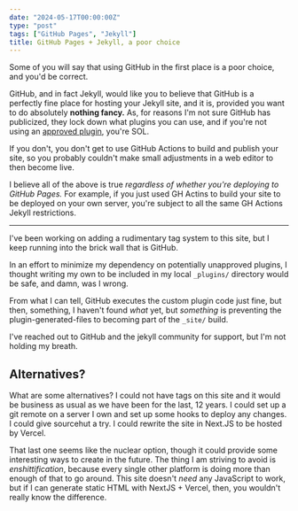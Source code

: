 ```yaml
---
date: "2024-05-17T00:00:00Z"
type: "post"
tags: ["GitHub Pages", "Jekyll"]
title: GitHub Pages + Jekyll, a poor choice
---
```


Some of you will say that using GitHub in the first place is a poor choice, and
you'd be correct.

GitHub, and in fact Jekyll, would like you to believe that GitHub is a perfectly
fine place for hosting your Jekyll site, and it is, provided you want to do
absolutely **nothing fancy.** As, for reasons I'm not sure GitHub has
publicized, they lock down what plugins you can use, and if you're not using an
[approved plugin][gh-pages-plugins], you're SOL.

[gh-pages-plugins]:https://pages.github.com/versions/

If you don't, you don't get to use GitHub Actions to build and publish your
site, so you probably couldn't make small adjustments in a web editor to then
become live.

I believe all of the above is true *regardless of whether you're deploying to
GitHub Pages.* For example, if you just used GH Actins to build your site to be
deployed on your own server, you're subject to all the same GH Actions Jekyll
restrictions.

---

I've been working on adding a rudimentary tag system to this site, but I keep
running into the brick wall that is GitHub.

In an effort to minimize my dependency on potentially unapproved plugins, I
thought writing my own to be included in my local `_plugins/` directory would be
safe, and damn, was I wrong.

From what I can tell, GitHub executes the custom plugin code just fine, but
then, something, I haven't found *what* yet, but *something* is preventing the
plugin-generated-files to becoming part of the `_site/` build.

I've reached out to GitHub and the jekyll community for support, but I'm not
holding my breath.

## Alternatives?

What are some alternatives? I could not have tags on this site and it would be
business as usual as we have been for the last, 12 years. I could set up a git
remote on a server I own and set up some hooks to deploy any changes. I could
give sourcehut a try. I could rewrite the site in Next.JS to be hosted by
Vercel.

That last one seems like the nuclear option, though it could provide some
interesting ways to create in the future. The thing I am striving to avoid is
*enshittification*, because every single other platform is doing more than enough
of that to go around. This site doesn't *need* any JavaScript to work, but if I
can generate static HTML with NextJS + Vercel, then, you wouldn't really know
the difference.
